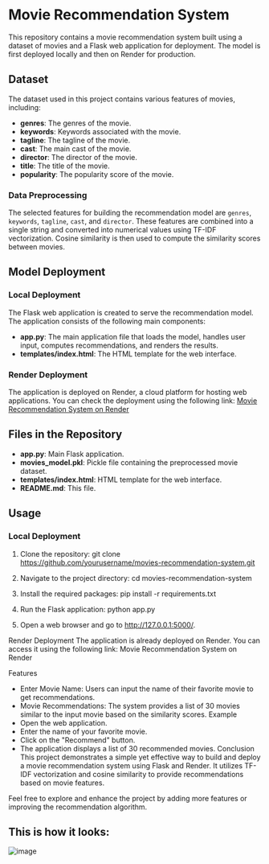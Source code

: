 # Movie Recommendation System

This repository contains a movie recommendation system built using a dataset of movies and a Flask web application for deployment. The model is first deployed locally and then on Render for production.

## Dataset

The dataset used in this project contains various features of movies, including:
- **genres**: The genres of the movie.
- **keywords**: Keywords associated with the movie.
- **tagline**: The tagline of the movie.
- **cast**: The main cast of the movie.
- **director**: The director of the movie.
- **title**: The title of the movie.
- **popularity**: The popularity score of the movie.

### Data Preprocessing

The selected features for building the recommendation model are `genres`, `keywords`, `tagline`, `cast`, and `director`. These features are combined into a single string and converted into numerical values using TF-IDF vectorization. Cosine similarity is then used to compute the similarity scores between movies.

## Model Deployment

### Local Deployment

The Flask web application is created to serve the recommendation model. The application consists of the following main components:

- **app.py**: The main application file that loads the model, handles user input, computes recommendations, and renders the results.
- **templates/index.html**: The HTML template for the web interface.

### Render Deployment

The application is deployed on Render, a cloud platform for hosting web applications. You can check the deployment using the following link: [Movie Recommendation System on Render](https://ml-model-deployment-on-render.onrender.com)

## Files in the Repository

- **app.py**: Main Flask application.
- **movies_model.pkl**: Pickle file containing the preprocessed movie dataset.
- **templates/index.html**: HTML template for the web interface.
- **README.md**: This file.

## Usage

### Local Deployment

1. Clone the repository:
   git clone [https://github.com/yourusername/movies-recommendation-system.git
](https://github.com/Abhishek3102/ML-Model-Deployment-on-Render.git)

3. Navigate to the project directory:
   cd movies-recommendation-system

4. Install the required packages:
   pip install -r requirements.txt

5. Run the Flask application:
   python app.py

6. Open a web browser and go to http://127.0.0.1:5000/.
   
Render Deployment
The application is already deployed on Render. You can access it using the following link: Movie Recommendation System on Render

Features
- Enter Movie Name: Users can input the name of their favorite movie to get recommendations.
- Movie Recommendations: The system provides a list of 30 movies similar to the input movie based on the similarity scores.
Example
- Open the web application.
- Enter the name of your favorite movie.
- Click on the "Recommend" button.
- The application displays a list of 30 recommended movies.
Conclusion
This project demonstrates a simple yet effective way to build and deploy a movie recommendation system using Flask and Render. It utilizes TF-IDF vectorization and cosine similarity to provide recommendations based on movie features.

Feel free to explore and enhance the project by adding more features or improving the recommendation algorithm.

## This is how it looks:
![image](https://github.com/user-attachments/assets/5359eaa5-bce0-4173-8859-af08737b76d8)

